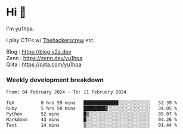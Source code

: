 # Hi 👋

I'm yu1hpa.

I play CTFs w/ [Thehackerscrew](https://www.thehackerscrew.team/) etc.

Blog : https://blog.y2a.dev  
Zenn : https://zenn.dev/yu1hpa  
Qiita : https://qiita.com/yu1hpa  

### Weekly development breakdown

<!--START_SECTION:waka-->

```txt
From: 04 February 2024 - To: 11 February 2024

TeX          8 hrs 59 mins   █████████████░░░░░░░░░░░░   52.39 %
Ruby         5 hrs 50 mins   ████████▓░░░░░░░░░░░░░░░░   34.05 %
Python       52 mins         █▒░░░░░░░░░░░░░░░░░░░░░░░   05.07 %
Markdown     43 mins         █░░░░░░░░░░░░░░░░░░░░░░░░   04.26 %
Text         14 mins         ▒░░░░░░░░░░░░░░░░░░░░░░░░   01.44 %
```

<!--END_SECTION:waka-->

